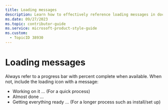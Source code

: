 ```yaml
---
title: Loading messages
description: Learn how to effectively reference loading messages in documentation. Use progress bars with percent complete or appropriate loading icons and messages for different process durations.
ms.date: 09/27/2023
ms.topic: contributor-guide
ms.service: microsoft-product-style-guide
ms.custom:
  - TopicID 38930
---
```



# Loading messages

Always refer to a progress bar with percent complete when available. When not, include the loading icon with a message:

- Working on it ... (For a quick process)
- Almost done ...
- Getting everything ready ... (For a longer process such as install/set up)